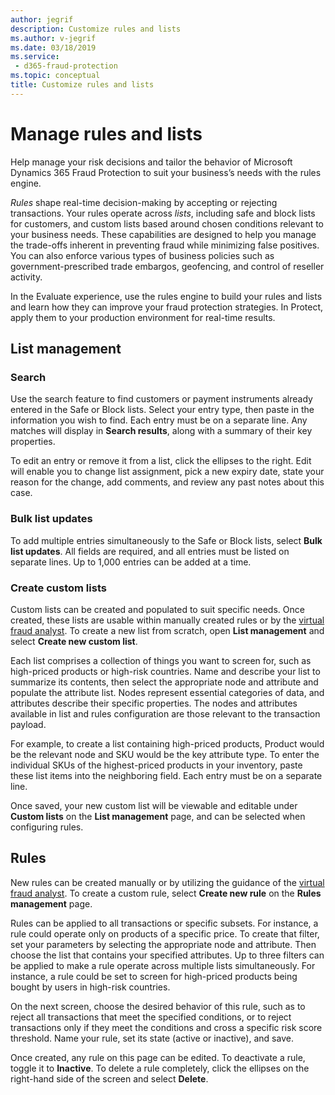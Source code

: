 ```yaml
---
author: jegrif
description: Customize rules and lists
ms.author: v-jegrif
ms.date: 03/18/2019
ms.service:
 - d365-fraud-protection
ms.topic: conceptual
title: Customize rules and lists
---
```



# Manage rules and lists

Help manage your risk decisions and tailor the behavior of Microsoft Dynamics 365 Fraud Protection to suit your business’s needs with the rules engine.

*Rules* shape real-time decision-making by accepting or rejecting transactions. Your rules operate across *lists*, including safe and block lists for customers, and custom lists based around chosen conditions relevant to your business needs. These capabilities are designed to help you manage the trade-offs inherent in preventing fraud while minimizing false positives. You can also enforce various types of business policies such as government-prescribed trade embargos, geofencing, and control of reseller activity.

In the Evaluate experience, use the rules engine to build your rules and lists and learn how they can improve your fraud protection strategies. In Protect, apply them to your production environment for real-time results.

## List management 

### Search 
Use the search feature to find customers or payment instruments already entered in the Safe or Block lists. Select your entry type, then paste in the information you wish to find. Each entry must be on a separate line. Any matches will display in **Search results**, along with a summary of their key properties.

To edit an entry or remove it from a list, click the ellipses to the right. Edit will enable you to change list assignment, pick a new expiry date, state your reason for the change, add comments, and review any past notes about this case.

### Bulk list updates 
To add multiple entries simultaneously to the Safe or Block lists, select **Bulk list updates**. All fields are required, and all entries must be listed on separate lines. Up to 1,000 entries can be added at a time.

### Create custom lists 
Custom lists can be created and populated to suit specific needs. Once created, these lists are usable within manually created rules or by the [virtual fraud analyst](virtual-fraud-analyst.md). To create a new list from scratch, open **List management** and select **Create new custom list**.

Each list comprises a collection of things you want to screen for, such as high-priced products or high-risk countries. Name and describe your list to summarize its contents, then select the appropriate node and attribute and populate the attribute list. Nodes represent essential categories of data, and attributes describe their specific properties. The nodes and attributes available in list and rules configuration are those relevant to the transaction payload.

For example, to create a list containing high-priced products, Product would be the relevant node and SKU would be the key attribute type. To enter the individual SKUs of the highest-priced products in your inventory, paste these list items into the neighboring field. Each entry must be on a separate line.

Once saved, your new custom list will be viewable and editable under **Custom lists** on the **List management** page, and can be selected when configuring rules.

## Rules

New rules can be created manually or by utilizing the guidance of the [virtual fraud analyst](virtual-fraud-analyst.md). To create a custom rule, select **Create new rule** on the **Rules management** page. 

Rules can be applied to all transactions or specific subsets. For instance, a rule could operate only on products of a specific price. To create that filter, set your parameters by selecting the appropriate node and attribute. Then choose the list that contains your specified attributes. Up to three filters can be applied to make a rule operate across multiple lists simultaneously. For instance, a rule could be set to screen for high-priced products being bought by users in high-risk countries.

On the next screen, choose the desired behavior of this rule, such as to reject all transactions that meet the specified conditions, or to reject transactions only if they meet the conditions and cross a specific risk score threshold. Name your rule, set its state (active or inactive), and save.

Once created, any rule on this page can be edited. To deactivate a rule, toggle it to **Inactive**. To delete a rule completely, click the ellipses on the right-hand side of the screen and select **Delete**. 
